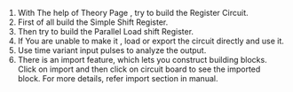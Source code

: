 1. With The help of Theory Page , try to build the Register Circuit.
2. First of all build the Simple Shift Register.
3. Then try to build the Parallel Load shift Register.
4. If You are unable to make it , load or export the circuit directly and use it.
5. Use time variant input pulses to analyze the output.
6. There is an import feature, which lets you construct building blocks. Click on import and then click on circuit board to see the imported block. For more details, refer import section in manual.

